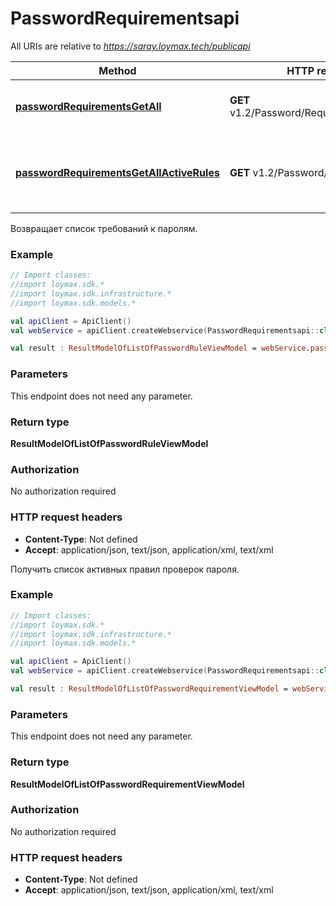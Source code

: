 # PasswordRequirementsapi

All URIs are relative to *https://saray.loymax.tech/publicapi*

Method | HTTP request | Description
------------- | ------------- | -------------
[**passwordRequirementsGetAll**](PasswordRequirementsapi.md#passwordRequirementsGetAll) | **GET** v1.2/Password/Requirements/Settings | Возвращает список требований к паролям.
[**passwordRequirementsGetAllActiveRules**](PasswordRequirementsapi.md#passwordRequirementsGetAllActiveRules) | **GET** v1.2/Password/Requirements | Получить список активных правил проверок пароля.



Возвращает список требований к паролям.

### Example
```kotlin
// Import classes:
//import loymax.sdk.*
//import loymax.sdk.infrastructure.*
//import loymax.sdk.models.*

val apiClient = ApiClient()
val webService = apiClient.createWebservice(PasswordRequirementsapi::class.java)

val result : ResultModelOfListOfPasswordRuleViewModel = webService.passwordRequirementsGetAll()
```

### Parameters
This endpoint does not need any parameter.

### Return type

**ResultModelOfListOfPasswordRuleViewModel**

### Authorization

No authorization required

### HTTP request headers

 - **Content-Type**: Not defined
 - **Accept**: application/json, text/json, application/xml, text/xml


Получить список активных правил проверок пароля.

### Example
```kotlin
// Import classes:
//import loymax.sdk.*
//import loymax.sdk.infrastructure.*
//import loymax.sdk.models.*

val apiClient = ApiClient()
val webService = apiClient.createWebservice(PasswordRequirementsapi::class.java)

val result : ResultModelOfListOfPasswordRequirementViewModel = webService.passwordRequirementsGetAllActiveRules()
```

### Parameters
This endpoint does not need any parameter.

### Return type

**ResultModelOfListOfPasswordRequirementViewModel**

### Authorization

No authorization required

### HTTP request headers

 - **Content-Type**: Not defined
 - **Accept**: application/json, text/json, application/xml, text/xml

